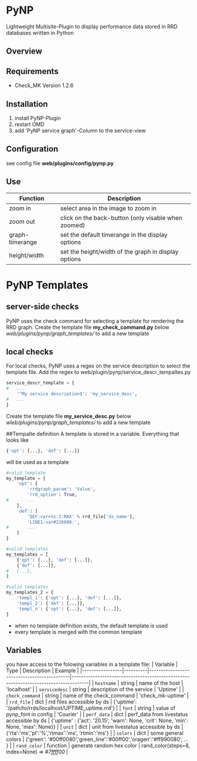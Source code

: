 # PyNP
Lightweight Multisite-Plugin to display performance data stored in RRD databases written in Python

## Overview

## Requirements
- Check_MK Version 1.2.6

## Installation

1. install PyNP-Plugin
2. restart OMD
3. add 'PyNP service graph'-Column to the service-view

## Configuration
see config file **web/plugins/config/pynp.py**

## Use

| Function        | Description                                          |
| ----------------| ---------------------------------------------------- |
| zoom in         | select area in the image to zoom in                  |
| zoom out        | click on the back-button (only visable when zoomed)  |
| graph-timerange | set the default timerange in the display options     |
| height/width    | set the height/width of the graph in display options |


# PyNP Templates
## server-side checks
PyNP uses the check command for selecting a template for rendering the RRD graph. 
Create the template file **my_check_command.py** below *web/plugins/pynp/graph_templates/* to add a new template

## local checks
For local checks, PyNP uses a regex on the service description to select the template file.
Add the regex to web/plugin/pynp/service_descr_tempaltes.py
```python
service_descr_template = {
#   ....
    '^My service description$': 'my_service_desc',
#   ...
}
```
Create the template file **my_service_desc.py** below *wleb/plugins/pynp/graph_templates/* to add a new template

##Tempalte definition
A template is stored in a variable.
Everything that looks like 
```python
{'opt': {...}, 'def': [...]}
```
will be used as a template
```python
#valid template
my_template = {
    'opt': {
        'rrdgraph_param': 'Value',
        'rrd_option': True,
#       ...
    },
    'def': [
        'DEF:var=%s:1:MAX' % rrd_file['ds_name'],
        'LINE1:var#226600:',
#       ...
    ]
}

#valid templates
my_templates = [
    {'opt': {...}, 'def': [...]},
    {'def': [...]},
#   {...},
]

#valid templates
my_templates_2 = {
    'templ_1': {'opt': {...}, 'def': [...]},
    'templ_2': {'def': [...]},
    'templ_n': {'opt': {...}, 'def': [...]},
}
```

- when no template definition exists, the default template is used
- every template is merged with the common template

## Variables
you have access to the folowing variables in a template file:
| Variable        | Type     | Description                                | Example                                                                             |
|-----------------|----------|--------------------------------------------|-------------------------------------------------------------------------------------|
| `hostname`      | string   | name of the host                           | 'localhost'                                                                         |
| `servicedesc`   | string   | description of the service                 | 'Uptime'                                                                            |
| `check_command` | string   | name of the check_command                  | 'check_mk-uptime'                                                                   |
| `rrd_file`      | dict     | rrd files accessible by ds                 | {'uptime': '/path/to/rrds/localhost/UPTIME_uptime.rrd'}                             |
| `font`          | string   | value of pynp_font in config               | 'Courier'                                                                           |
| `perf_data`     | dict     | perf_data from livestatus accessible by ds | {'uptime' : {'act': '20.15', 'warn': None, 'crit': None, 'min': None, 'max': None}} |
| `unit`          | dict     | unit from livestatus accessible by ds      | {'rta':'ms','pl':'%','rtmax':'ms', 'rtmin':'ms'}                                    |
| `colors`        | dict     | some general colors                        | {'green': '#00ff0080','green_line':'#00ff00','oragen':'#ff990080', *...* }          |
| `rand_color`    | function | generate random hex color                  | rand_color(steps=8, index=None) => *#7ffff00*                                       |






